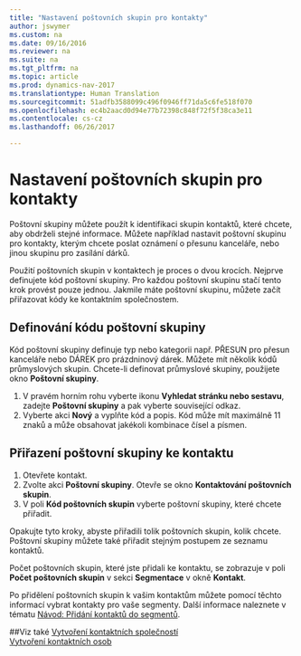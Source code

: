 ```yaml
---
title: "Nastavení poštovních skupin pro kontakty"
author: jswymer
ms.custom: na
ms.date: 09/16/2016
ms.reviewer: na
ms.suite: na
ms.tgt_pltfrm: na
ms.topic: article
ms.prod: dynamics-nav-2017
ms.translationtype: Human Translation
ms.sourcegitcommit: 51adfb3588099c496f0946ff71da5c6fe518f070
ms.openlocfilehash: ec4b2aacd0d94e77b72398c848f72f5f38ca3e11
ms.contentlocale: cs-cz
ms.lasthandoff: 06/26/2017

---
```

# <a name="set-up-mailing-groups-for-contacts"></a>Nastavení poštovních skupin pro kontakty
Poštovní skupiny můžete použít k identifikaci skupin kontaktů, které chcete, aby obdrželi stejné informace. Můžete například nastavit poštovní skupinu pro kontakty, kterým chcete poslat oznámení o přesunu kanceláře, nebo jinou skupinu pro zasílání dárků.

Použití poštovních skupin v kontaktech je proces o dvou krocích. Nejprve definujete kód poštovní skupiny. Pro každou poštovní skupinu stačí tento krok provést pouze jednou. Jakmile máte poštovní skupinu, můžete začít přiřazovat kódy ke kontaktním společnostem.

## <a name="define-a-mailing-group-code"></a>Definování kódu poštovní skupiny
Kód poštovní skupiny definuje typ nebo kategorii např. PŘESUN pro přesun kanceláře nebo DÁREK pro prázdninový dárek. Můžete mít několik kódů průmyslových skupin. Chcete-li definovat průmyslové skupiny, použijete okno **Poštovní skupiny**.

1. V pravém horním rohu vyberte ikonu **Vyhledat stránku nebo sestavu**, zadejte **Poštovní skupiny** a pak vyberte související odkaz.
2. Vyberte akci **Nový** a vyplňte kód a popis. Kód může mít maximálně 11 znaků a může obsahovat jakékoli kombinace čísel a písmen.

## <a name="assign-mailing-groups-to-a-contact"></a>Přiřazení poštovní skupiny ke kontaktu
1. Otevřete kontakt.
2. Zvolte akci **Poštovní skupiny**. Otevře se okno **Kontaktování poštovních skupin**.
3. V poli **Kód poštovních skupin** vyberte poštovní skupiny, které chcete přiřadit.

Opakujte tyto kroky, abyste přiřadili tolik poštovních skupin, kolik chcete. Poštovní skupiny můžete také přiřadit stejným postupem ze seznamu kontaktů.

Počet poštovních skupin, které jste přidali ke kontaktu, se zobrazuje v poli **Počet poštovních skupin** v sekci **Segmentace** v okně **Kontakt**.

Po přidělení poštovních skupin k vašim kontaktům můžete pomocí těchto informací vybrat kontakty pro vaše segmenty. Další informace naleznete v tématu [Návod: Přidání kontaktů do segmentů](marketing-add-contact-segment.md).

##<a name="see-also"></a>Viz také
[Vytvoření kontaktních společností](marketing-create-contact-companies.md)  
[Vytvoření kontaktních osob](marketing-create-contact-persons.md)  

